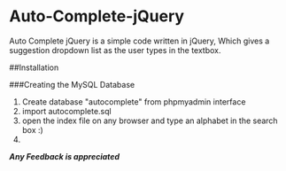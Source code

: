 # Auto-Complete-jQuery

Auto Complete jQuery is a simple code written in jQuery, Which gives a suggestion dropdown list as the user types in the textbox.

##Installation

###Creating the MySQL Database

1. Create database "autocomplete" from phpmyadmin interface
2. import autocomplete.sql
3. open the index file on any browser and type an alphabet in the search box :)
4. 

***Any Feedback is appreciated***
